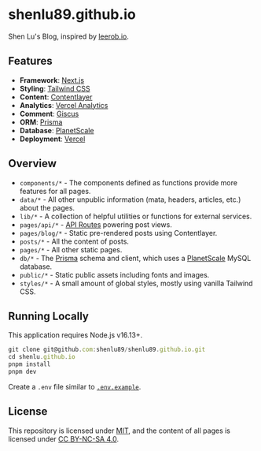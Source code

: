 # shenlu89.github.io

Shen Lu's Blog, inspired by [leerob.io](https://leerob.io/).

## Features

- **Framework**: [Next.js](https://nextjs.org/)
- **Styling**: [Tailwind CSS](https://tailwindcss.com/)
- **Content**: [Contentlayer](https://www.contentlayer.dev/)
- **Analytics**: [Vercel Analytics](https://vercel.com/analytics)
- **Comment**: [Giscus](https://giscus.app/)
- **ORM**: [Prisma](https://www.prisma.io/)
- **Database**: [PlanetScale](https://planetscale.com/)
- **Deployment**: [Vercel](https://vercel.com/)

## Overview

- `components/*` - The components defined as functions provide more features for all pages.
- `data/*` - All other unpublic information (mata, headers, articles, etc.) about the pages.
- `lib/*` - A collection of helpful utilities or functions for external services.
- `pages/api/*` - [API Routes](https://beta.nextjs.org/docs/routing/fundamentals) powering post views.
- `pages/blog/*` - Static pre-rendered posts using Contentlayer.
- `posts/*` - All the content of posts.
- `pages/*` - All other static pages.
- `db/*` - The [Prisma](https://www.prisma.io/) schema and client, which uses a [PlanetScale](https://planetscale.com/) MySQL database.
- `public/*` - Static public assets including fonts and images.
- `styles/*` - A small amount of global styles, mostly using vanilla Tailwind CSS.

## Running Locally

This application requires Node.js v16.13+.

```js
git clone git@github.com:shenlu89/shenlu89.github.io.git
cd shenlu.github.io
pnpm install
pnpm dev
```

Create a `.env` file similar to [`.env.example`]().

## License

This repository is licensed under [MIT](https://github.com/shenlu89/shenlu89.github.io/blob/main/LICENSE), and the content of all pages is licensed under [CC BY-NC-SA 4.0](http://creativecommons.org/licenses/by-nc-sa/4.0/).

